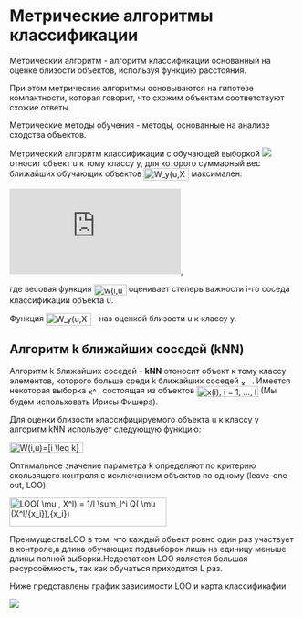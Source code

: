 # Метрические алгоритмы классификации

Метрический алгоритм - алгоритм классификации основанный на оценке близости объектов, используя функцию расстояния. 

При этом метрические алгоритмы основываются на гипотезе компактности, которая говорит, что схожим объектам соответствуют схожие ответы.

Метрические методы обучения - методы, основанные на анализе сходства объектов.

 Метрический алгоритм классификации с обучающей выборкой ![](https://latex.codecogs.com/gif.latex?X^l)  относит объект u к тому классу y, для которого суммарный вес ближайших обучающих объектов <img src="http://www.sciweavers.org/tex2img.php?eq=W_y%28u%2CX%5El%29&bc=White&fc=Black&im=jpg&fs=12&ff=ccfonts,eulervm&edit=0" align="center" border="0" alt="W_y(u,X^l)" width="79" height="22" /> максимален:
 
![](http://www.sciweavers.org/tex2img.php?eq=W_y%28u%2CX%5El%29%3D%20%5Csum%20w%28i%2Cu%29&bc=White&fc=Black&im=jpg&fs=12&ff=ccfonts,eulervm&edit=0),
 
где весовая функция <img src="http://www.sciweavers.org/tex2img.php?eq=w%28i%2Cu%29&bc=White&fc=Black&im=jpg&fs=12&ff=ccfonts,eulervm&edit=0" align="center" border="0" alt="w(i,u)" width="57" height="19" /> оценивает степерь важности i-го соседа классификации объекта u.

Функция <img src="http://www.sciweavers.org/tex2img.php?eq=W_y%28u%2CX%5El%29&bc=White&fc=Black&im=jpg&fs=12&ff=ccfonts,eulervm&edit=0" align="center" border="0" alt="W_y(u,X^l)" width="79" height="22" /> - наз оценкой близости u к классу y.

Алгоритм k ближайших соседей (kNN)
---------------- 
 
Алгоритм k ближайших соседей - **kNN** отоносит объект к тому классу элементов, которого больше среди k ближайших соседей <img src="http://www.sciweavers.org/tex2img.php?eq=x_u&bc=White&fc=Black&im=jpg&fs=12&ff=ccfonts,eulervm&edit=0" align="center" border="0" alt="x_u" width="19" height="12" />.
Имеется некоторая выборка <img src="http://www.sciweavers.org/tex2img.php?eq=x%5El&bc=White&fc=Black&im=jpg&fs=12&ff=ccfonts,eulervm&edit=0" align="center" border="0" alt="x^l" width="17" height="18" />, состоящая из объектов <img src="http://www.sciweavers.org/tex2img.php?eq=x%28i%29%2C%20i%20%3D%201%2C%20...%2C%20l&bc=White&fc=Black&im=jpg&fs=12&ff=ccfonts,eulervm&edit=0" align="center" border="0" alt="x(i), i = 1, ..., l" width="108" height="19" /> (Мы будем испольховать Ирисы Фишера).

Для оценки близости классифицируемого объекта u к классу y алгоритм kNN использует следующую функцию:

<img src="http://www.sciweavers.org/tex2img.php?eq=W%28i%2Cu%29%3D%5Bi%20%5Cleq%20k%5D&bc=White&fc=Black&im=jpg&fs=12&ff=ccfonts,eulervm&edit=0" align="center" border="0" alt="W(i,u)=[i \leq k]" width="129" height="19" />

Оптимальное значение параметра k определяют по критерию скользящего контроля с исключением объектов по одному (leave-one-out, LOO):

<img src="http://www.sciweavers.org/tex2img.php?eq=LOO%28%20%5Cmu%20%2C%20X%5El%29%20%3D%201%2Fl%20%20%5Csum_l%5Ei%20Q%28%20%5Cmu%20%28X%5El%2F%7Bx_i%7D%29%2C%7Bx_i%7D%29&bc=White&fc=Black&im=jpg&fs=12&ff=ccfonts,eulervm&edit=0" align="center" border="0" alt="LOO( \mu , X^l) = 1/l  \sum_l^i Q( \mu (X^l/{x_i}),{x_i})" width="275" height="50" />

ПреимуществаLOO в том, что каждый объект ровно один раз участвует в контроле,а длина обучающих подвыборок лишь на единицу меньше длины полной выборки.Недостатком LOO является большая ресурсоёмкость, так как обучаться приходится L раз.

Ниже представлены график зависимости LOO и карта классификафии

![](https://github.com/icyvan/DataMining/blob/master/images/loo_knn.png)

